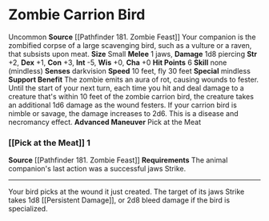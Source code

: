 ﻿---
burrow_speed: null
charisma: '+0'
climb_speed: null
constitution: '+3'
dexterity: '+1'
element: null
fly_speed: '30'
hp: '6'
id: '51'
intelligence: '-5'
land_speed: '10'
max_speed: '30'
name: Zombie Carrion Bird
rarity: Uncommon
sense:
- darkvision
size: Small
skill: null
source: '[[DATABASE/source/Pathfinder 181. Zombie Feast|Pathfinder #181: Zombie Feast]]'
speed:
- 10 feet
- fly 30 feet
strength: '+2'
strength_req: '2'
swim_speed: null
trait:
- '[[DATABASE/trait/Uncommon|Uncommon]]'
type: Animal Companion
wisdom: '+0'

---
# Zombie Carrion Bird

<span class="trait-uncommon item-trait">Uncommon</span>
**Source** [[Pathfinder 181. Zombie Feast]]
Your companion is the zombified corpse of a large scavenging bird, such as a vulture or a raven, that subsists upon meat.
**Size** Small
**Melee** <span class="action-icon">1</span> jaws, **Damage** 1d8 piercing
**Str** +2, **Dex** +1, **Con** +3, **Int** -5, **Wis** +0, **Cha** +0
**Hit Points** 6
**Skill** none (mindless)
**Senses** darkvision
**Speed** 10 feet, fly 30 feet
**Special** mindless
**Support Benefit** The zombie emits an aura of rot, causing wounds to fester. Until the start of your next turn, each time you hit and deal damage to a creature that's within 10 feet of the zombie carrion bird, the creature takes an additional 1d6 damage as the wound festers. If your carrion bird is nimble or savage, the damage increases to 2d6. This is a disease and necromancy effect.
**Advanced Maneuver** Pick at the Meat

### [[Pick at the Meat]] <span class="action-icon">1</span>

**Source** [[Pathfinder 181. Zombie Feast]]
**Requirements** The animal companion's last action was a successful jaws Strike.

---
Your bird picks at the wound it just created. The target of its jaws Strike takes 1d8 [[Persistent Damage]], or 2d8 bleed damage if the bird is specialized.